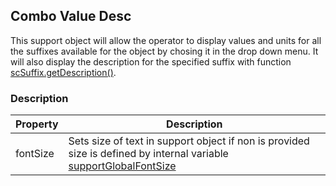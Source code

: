 ## Combo Value Desc
This support object will allow the operator to display values and units for all the suffixes available for the object by chosing it in the drop down menu. It will also display the description for the specified suffix with function [scSuffix.getDescription()]().
### Description
| Property | Description                                                                                                           |
| -------- | --------------------------------------------------------------------------------------------------------------------- |
| fontSize | Sets size of text in support object if non is provided size is defined by internal variable [supportGlobalFontSize]() |